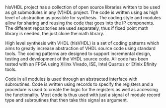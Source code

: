 hlsVHDL project has a collection of open source libraries written to be used as git submodules in any (V)HDL project. The code is written using as high level of abstraction as possible for synthesis. The coding style and modules allow for sharing and reusing the code that goes into the IP components. The different repositories are used separately, thus if fixed point math library is needed, the just clone the math library.

High level synthesis with VHDL (hlsVHDL) is a set of coding patterns which aims to greatly increase abstraction of VHDL source code using standard tools. The coding patterns are designed to support incremental design, testing and development of the VHDL source code. All code has been tested with an FPGA using Xilinx Vivado, ISE, Intel Quartus or Efinix Efinity tools.

Code in all modules is used through an abstracted interface with subroutines. Code is written using records to specify the registers and a procedure is used to create the logic for the registers as well as accessing the functionality. Most code is thus used with just a signal of module record type and subroutines that then take this signal as argument.
